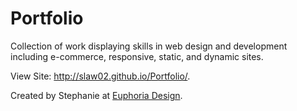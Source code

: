 # Portfolio
Collection of work displaying skills in web design and development including e-commerce, responsive, static, and dynamic sites.

View Site: <a href="http://slaw02.github.io/Portfolio/">http://slaw02.github.io/Portfolio/</a>.

Created by Stephanie at <a href="http://www.euphoria-design.com/">Euphoria Design</a>.
